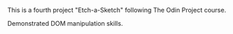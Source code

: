 This is a fourth project "Etch-a-Sketch" following The Odin Project course.

Demonstrated DOM manipulation skills.
